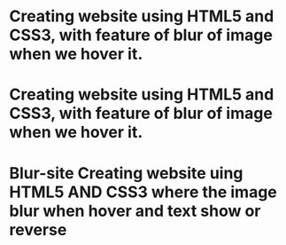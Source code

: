 # Creating website using HTML5 and CSS3, with feature of blur of image when we hover it.
# Creating website using HTML5 and CSS3, with feature of blur of image when we hover it.
# Blur-site Creating website uing HTML5 AND CSS3 where the image blur when hover and text show or reverse
